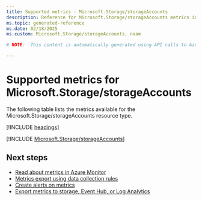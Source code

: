 ```yaml
---
title: Supported metrics - Microsoft.Storage/storageAccounts
description: Reference for Microsoft.Storage/storageAccounts metrics in Azure Monitor.
ms.topic: generated-reference
ms.date: 02/18/2025
ms.custom: Microsoft.Storage/storageAccounts, naam

# NOTE:  This content is automatically generated using API calls to Azure. Any edits made on these files will be overwritten in the next run of the script. 

---
```


  
# Supported metrics for Microsoft.Storage/storageAccounts
  
The following table lists the metrics available for the Microsoft.Storage/storageAccounts resource type.  
  
  
[!INCLUDE [headings](~/reusable-content/ce-skilling/azure/includes/azure-monitor/reference/metrics/metrics-headings.md)]  
  
 

[!INCLUDE [Microsoft.Storage/storageAccounts](~/reusable-content/ce-skilling/azure/includes/azure-monitor/reference/metrics/microsoft-storage-storageaccounts-metrics-include.md)]  



## Next steps

- [Read about metrics in Azure Monitor](/azure/azure-monitor/data-platform)
- [Metrics export using data collection rules](/azure/azure-monitor/essentials/data-collection-metrics)
- [Create alerts on metrics](/azure/azure-monitor/alerts/alerts-overview)
- [Export metrics to storage, Event Hub, or Log Analytics](/azure/azure-monitor/essentials/platform-logs-overview)
